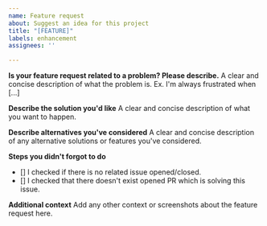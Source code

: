 ```yaml
---
name: Feature request
about: Suggest an idea for this project
title: "[FEATURE]"
labels: enhancement
assignees: ''

---
```


**Is your feature request related to a problem? Please describe.**
A clear and concise description of what the problem is. Ex. I'm always frustrated when [...]

**Describe the solution you'd like**
A clear and concise description of what you want to happen.

**Describe alternatives you've considered**
A clear and concise description of any alternative solutions or features you've considered.

**Steps you didn't forgot to do**

- [] I checked if there is no related issue opened/closed.
- [] I checked that there doesn't exist opened PR which is solving this issue.

**Additional context**
Add any other context or screenshots about the feature request here.

